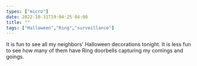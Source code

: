 ```yaml
---
types: ["micro"]
date: 2022-10-31T19:04:25-04:00
title: ""
tags: ["Halloween","Ring","surveillance"]
---
```

It is fun to see all my neighbors' Halloween decorations tonight. It is less fun to see how many of them have Ring doorbells capturing my comings and goings.
